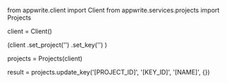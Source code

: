 from appwrite.client import Client
from appwrite.services.projects import Projects

client = Client()

(client
  .set_project('')
  .set_key('')
)

projects = Projects(client)

result = projects.update_key('[PROJECT_ID]', '[KEY_ID]', '[NAME]', {})
